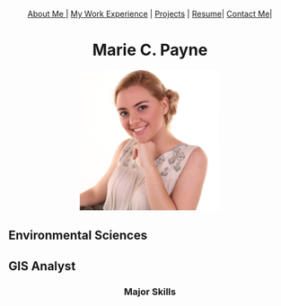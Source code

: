 <div background-color:#D9FFB3>
<p align="center">
 <a href="#">About Me </a> | 
 <a href ="#">My Work Experience</a> | 
 <a href="Projects_README.md">Projects</a> | 
 <a href="MP_Resume_9-9-2020_G.pdf">Resume</a>| 
 <a href="#">Contact Me</a>|
</p>
<h1 align="center">Marie C. Payne</h1>
<p align="center"><img src="ProfileHeadshot.png" width="250" height="250"> </p>

<h2> Environmental Sciences </h2>
<h2> GIS Analyst </h2>
<h3 align="center"> Major Skills <h3>
</div>